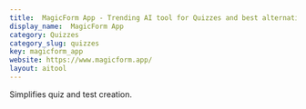 ```yaml
---
title:  MagicForm App - Trending AI tool for Quizzes and best alternatives
display_name:  MagicForm App
category: Quizzes
category_slug: quizzes
key: magicform_app
website: https://www.magicform.app/
layout: aitool
---
```


Simplifies quiz and test creation.
